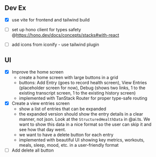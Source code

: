 ## Dev Ex
- [x] use vite for frontend and tailwind build 
- [ ] set up hono client for types safety @https://hono.dev/docs/concepts/stacks#with-react
- [ ] add icons from iconify - use tailwind plugin


## UI
- [x] Improve the home screen
   - create a home screen with large buttons in a grid
   - buttons: Add Entry (goes to record health screen), View Entries (placeholder screen for now), Debug (shows two links, 1 to the existing transcript screen, 1 to the existing history screen)
   - implemented with TanStack Router for proper type-safe routing
- [x] Create a view entries screen
    - show a list of entries that can be expanded
    - the expanded version should show the entry details in a clear manner, not json. Look at the `StructuredHealthData` in @ai.ts. We want to show this data in a nice format so the user can skip it and see how that day went. 
    - we want to have a delete button for each entry
    - implemented with beautiful UI showing key metrics, workouts, meals, sleep, mood, etc. in a user-friendly format
- [ ] Add delete all button